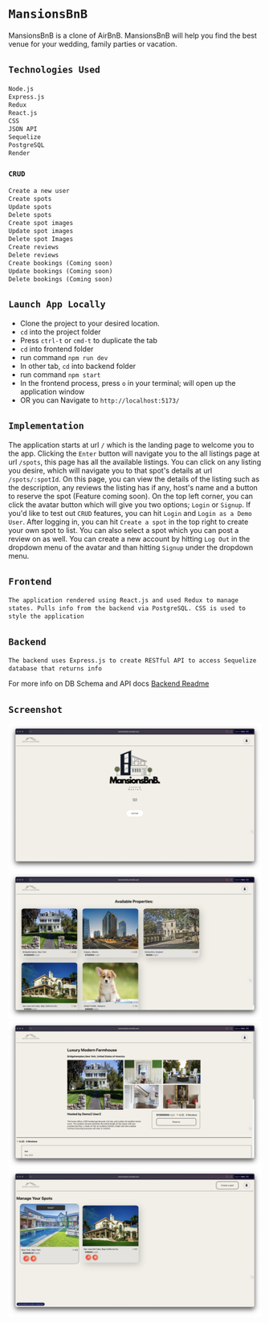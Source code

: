 # `MansionsBnB`


MansionsBnB is a clone of AirBnB. MansionsBnB will help you find the best venue for your wedding, family parties or vacation.


## `Technologies Used`

```
Node.js
Express.js
Redux
React.js
CSS
JSON API
Sequelize
PostgreSQL
Render
```

### `CRUD`

```
Create a new user
Create spots
Update spots
Delete spots
Create spot images
Update spot images
Delete spot Images
Create reviews
Delete reviews
Create bookings (Coming soon)
Update bookings (Coming soon)
Delete bookings (Coming soon)
```

## `Launch App Locally`

- Clone the project to your desired location.
- `cd` into the project folder
- Press `ctrl-t` or `cmd-t` to duplicate the tab
- `cd` into frontend folder
- run command `npm run dev`
- In other tab, `cd` into backend folder
- run command `npm start`
- In the frontend process, press `o` in your terminal; will open up the application window
- OR you can Navigate to `http://localhost:5173/`

## `Implementation`

The application starts at url `/` which is the landing page to welcome you to the app. Clicking the `Enter` button will navigate you to the all listings page at url `/spots`, this page has all the available listings. You can click on any listing you desire, which will navigate you to that spot's details at url `/spots/:spotId`. On this page, you can view the details of the listing such as the description, any reviews the listing has if any, host's name and a button to reserve the spot (Feature coming soon). On the top left corner, you can click the avatar button which will give you two options; `Login` or `Signup`. If you'd like to test out `CRUD` features, you can hit `Login` and `Login as a Demo User`. After logging in, you can hit `Create a spot` in the top right to create your own spot to list. You can also select a spot which you can post a review on as well. You can create a new account by hitting `Log Out` in the dropdown menu of the avatar and than hitting `Signup` under the dropdown menu.

## `Frontend`

```
The application rendered using React.js and used Redux to manage states. Pulls info from the backend via PostgreSQL. CSS is used to style the application
```

## `Backend`

```
The backend uses Express.js to create RESTful API to access Sequelize database that returns info
```

For more info on DB Schema and API docs [Backend Readme](./backend/README.md)

## `Screenshot`

![Landing Page](./images//Landing%20Page.png)
![All Spots](./images/All%20Spots.png)
![Spot Details](./images//Spot%20Details.png)
![Manage Your Spots](./images/Manage%20your%20spots.png)
